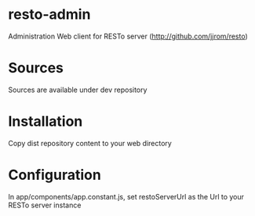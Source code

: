 # resto-admin
Administration Web client for RESTo server (http://github.com/jjrom/resto)

# Sources
Sources are available under dev repository 

# Installation
Copy dist repository content to your web directory

# Configuration
In app/components/app.constant.js, set restoServerUrl as the Url to your RESTo server instance